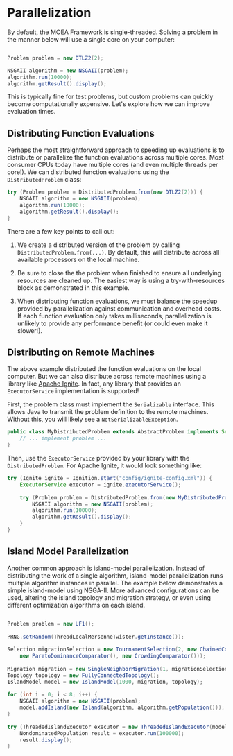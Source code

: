 # Parallelization

By default, the MOEA Framework is single-threaded.  Solving a problem in the manner below will use a single core on your computer:

```java

Problem problem = new DTLZ2(2);

NSGAII algorithm = new NSGAII(problem);
algorithm.run(10000);
algorithm.getResult().display();
```

This is typically fine for test problems, but custom problems can quickly become computationally expensive.  Let's explore how we can
improve evaluation times.

## Distributing Function Evaluations

Perhaps the most straightforward approach to speeding up evaluations is to distribute or parallelize the function evaluations across
multiple cores.  Most consumer CPUs today have multiple cores (and even multiple threads per core!).  We can distributed function
evaluations using the `DistributedProblem` class:

```java
try (Problem problem = DistributedProblem.from(new DTLZ2(2))) {
    NSGAII algorithm = new NSGAII(problem);
    algorithm.run(10000);		
    algorithm.getResult().display();
}
```

There are a few key points to call out:

1. We create a distributed version of the problem by calling `DistributedProblem.from(...)`.  By default, this will distribute across
   all available processors on the local machine.

2. Be sure to close the the problem when finished to ensure all underlying resources are cleaned up.  The easiest way is using a
   try-with-resources block as demonstrated in this example.
   
3. When distributing function evaluations, we must balance the speedup provided by parallelization against communication and overhead costs.
   If each function evaluation only takes milliseconds, parallelization is unlikely to provide any performance benefit (or could
   even make it slower!).

## Distributing on Remote Machines

The above example distributed the function evaluations on the local computer.  But we can also distribute across
remote machines using a library like [Apache Ignite](https://ignite.apache.org/).  In fact, any library that
provides an `ExecutorService` implementation is supported!

First, the problem class must implement the `Serializable` interface.  This allows Java to transmit the problem
definition to the remote machines.  Without this, you will likely see a `NotSerializableException`.

```java
public class MyDistributedProblem extends AbstractProblem implements Serializable {
    // ... implement problem ...
}
```

Then, use the `ExecutorService` provided by your library with the `DistributedProblem`.  For Apache Ignite,
it would look something like:

```java
try (Ignite ignite = Ignition.start("config/ignite-config.xml")) {
    ExecutorService executor = ignite.executorService();
			
    try (Problem problem = DistributedProblem.from(new MyDistributedProblem(), executor)) {
        NSGAII algorithm = new NSGAII(problem);
        algorithm.run(10000);		
        algorithm.getResult().display();
    }
}
```

## Island Model Parallelization

Another common approach is island-model parallelization.  Instead of distributing the work of a single algorithm, island-model
parallelization runs multiple algorithm instances in parallel.  The example below demonstrates a simple island-model using
NSGA-II.  More advanced configurations can be used, altering the island topology and migration strategy, or even using different
optimization algorithms on each island.

```java

Problem problem = new UF1();
		
PRNG.setRandom(ThreadLocalMersenneTwister.getInstance());
		
Selection migrationSelection = new TournamentSelection(2, new ChainedComparator(
	new ParetoDominanceComparator(), new CrowdingComparator()));
		
Migration migration = new SingleNeighborMigration(1, migrationSelection);
Topology topology = new FullyConnectedTopology();
IslandModel model = new IslandModel(1000, migration, topology);
		
for (int i = 0; i < 8; i++) {
	NSGAII algorithm = new NSGAII(problem);
	model.addIsland(new Island(algorithm, algorithm.getPopulation()));
}
		
try (ThreadedIslandExecutor executor = new ThreadedIslandExecutor(model)) {
	NondominatedPopulation result = executor.run(100000);
	result.display();
}
```
